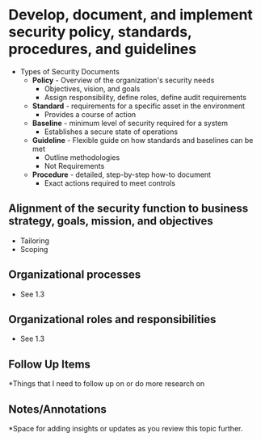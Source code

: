 # Develop, document, and implement security policy, standards, procedures, and guidelines
- Types of Security Documents
	- **Policy** - Overview of the organization's security needs
		- Objectives, vision, and goals
		- Assign responsibility, define roles, define audit requirements
	- **Standard** - requirements for a specific asset in the environment
		- Provides a course of action
	- **Baseline** - minimum level of security required for a system
		- Establishes a secure state of operations
	- **Guideline** - Flexible guide on how standards and baselines can be met
		- Outline methodologies
		- Not Requirements
	- **Procedure** - detailed, step-by-step how-to document
		- Exact actions required to meet controls
## Alignment of the security function to business strategy, goals, mission, and objectives
- Tailoring
- Scoping
## Organizational processes
- See 1.3
## Organizational roles and responsibilities
- See 1.3



## Follow Up Items
*Things that I need to follow up on or do more research on

## Notes/Annotations
*Space for adding insights or updates as you review this topic further.
